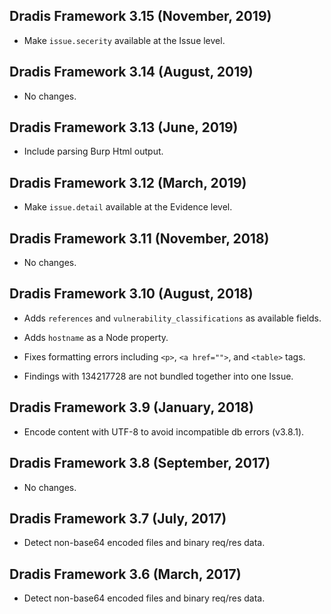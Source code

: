 ## Dradis Framework 3.15 (November, 2019) ##

*   Make `issue.secerity` available at the Issue level.

## Dradis Framework 3.14 (August, 2019) ##

*   No changes.

## Dradis Framework 3.13 (June, 2019) ##

*   Include parsing Burp Html output.

## Dradis Framework 3.12 (March, 2019) ##

*   Make `issue.detail` available at the Evidence level.

## Dradis Framework 3.11 (November, 2018) ##

*   No changes.

## Dradis Framework 3.10 (August, 2018) ##

*   Adds `references` and `vulnerability_classifications` as available fields.

*   Adds `hostname` as a Node property.

*   Fixes formatting errors including `<p>`, `<a href="">`, and `<table>` tags.

*   Findings with <type>134217728</type> are not bundled together into one Issue.

## Dradis Framework 3.9 (January, 2018) ##

*   Encode content with UTF-8 to avoid incompatible db errors (v3.8.1).

## Dradis Framework 3.8 (September, 2017) ##

*   No changes.

## Dradis Framework 3.7 (July, 2017) ##

*   Detect non-base64 encoded files and binary req/res data.

## Dradis Framework 3.6 (March, 2017) ##

*   Detect non-base64 encoded files and binary req/res data.
